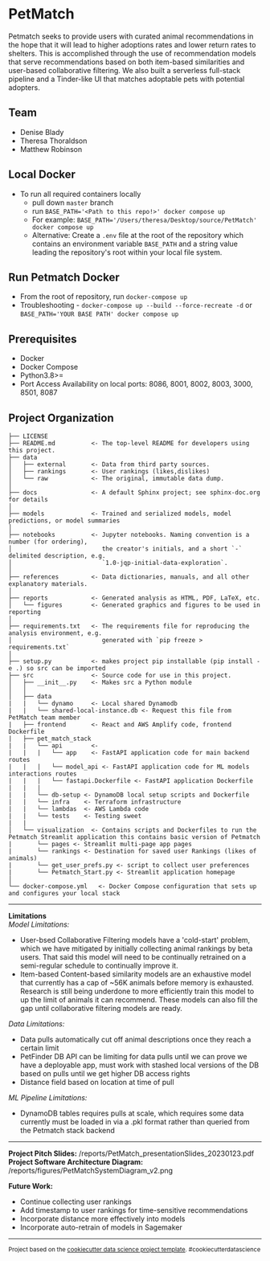 PetMatch
==============================

Petmatch seeks to provide users with curated animal recommendations in the hope that it will 
lead to higher adoptions rates and lower return rates to shelters. This is accomplished through
the use of recommendation models that serve recommendations based on both item-based similarities and user-based
collaborative filtering. We also built a serverless full-stack pipeline and a Tinder-like UI that matches adoptable pets
with potential adopters.

Team
------------
* Denise Blady  
* Theresa Thoraldson  
* Matthew Robinson   

Local Docker
------------
- To run all required containers locally
  - pull down `master` branch
  - run `BASE_PATH='<Path to this repo!>' docker compose up`
  - For example: `BASE_PATH='/Users/theresa/Desktop/source/PetMatch' docker compose up`
  - Alternative: Create a `.env` file at the root of the repository which contains an environment variable `BASE_PATH` and a string value leading the repository's root within your local file system.


Run Petmatch Docker
------------
- From the root of repository, run `docker-compose up`
- Troubleshooting - `docker-compose up --build --force-recreate -d` or `BASE_PATH='YOUR BASE PATH' docker compose up`

Prerequisites
------------
- Docker
- Docker Compose
- Python3.8>=
- Port Access Availability on local ports: 8086, 8001, 8002, 8003, 3000, 8501, 8087

Project Organization
------------

    ├── LICENSE
    ├── README.md          <- The top-level README for developers using this project.
    ├── data
    │   ├── external       <- Data from third party sources.
    │   ├── rankings       <- User rankings (likes,dislikes)
    │   └── raw            <- The original, immutable data dump.
    │
    ├── docs               <- A default Sphinx project; see sphinx-doc.org for details
    │
    ├── models             <- Trained and serialized models, model predictions, or model summaries
    │
    ├── notebooks          <- Jupyter notebooks. Naming convention is a number (for ordering),
    │                         the creator's initials, and a short `-` delimited description, e.g.
    │                         `1.0-jqp-initial-data-exploration`.
    │
    ├── references         <- Data dictionaries, manuals, and all other explanatory materials.
    │
    ├── reports            <- Generated analysis as HTML, PDF, LaTeX, etc.
    │   └── figures        <- Generated graphics and figures to be used in reporting
    │
    ├── requirements.txt   <- The requirements file for reproducing the analysis environment, e.g.
    │                         generated with `pip freeze > requirements.txt`
    │
    ├── setup.py           <- makes project pip installable (pip install -e .) so src can be imported
    ├── src                <- Source code for use in this project.
    │   ├── __init__.py    <- Makes src a Python module
    │   │
    │   ├── data           
    |   |   └── dynamo     <- Local shared Dynamodb
    |   |   └── shared-local-instance.db <- Request this file from PetMatch team member
    |   ├── frontend       <- React and AWS Amplify code, frontend Dockerfile
    |   ├── pet_match_stack
    |   |   └── api        <- 
    |   |   |   └── app    <- FastAPI application code for main backend routes
    |   |   |   └── model_api <- FastAPI application code for ML models interactions routes
    |   |   |   └── fastapi.Dockerfile <- FastAPI application Dockerfile
    |   |   |
    |   |   └── db-setup <- DynamoDB local setup scripts and Dockerfile
    |   |   └── infra    <- Terraform infrastructure
    |   |   └── lambdas  <- AWS Lambda code 
    |   |   └── tests    <- Testing sweet
    |   | 
    │   └── visualization  <- Contains scripts and Dockerfiles to run the Petmatch Streamlit application this contains basic version of Petmatch
    |       └── pages <- Streamlit multi-page app pages
    |       └── rankings <- Destination for saved user Rankings (likes of animals)
    |       └── get_user_prefs.py <- script to collect user preferences
    |       └── Petmatch_Start.py <- Streamlit application homepage 
    │
    └── docker-compose.yml   <- Docker Compose configuration that sets up and configures your local stack

-------
**Limitations**  
*Model Limitations:*
* User-bsed Collaborative Filtering models have a 'cold-start' problem, which we have mitigated by initially collecting animal rankings by beta users. That said this model will need to be continually retrained on a semi-regular schedule to continually improve it.
* Item-based Content-based similarity models are an exhaustive model that currently has a cap of ~56K animals before memory is exhausted. Research is still being underdone to more efficiently train this model to up the limit of animals it can recommend. These models can also fill the gap until collaborative filtering models are ready.

*Data Limitations:*  
* Data pulls automatically cut off animal descriptions once they reach a certain limit
* PetFinder DB API can be limiting for data pulls until we can prove we have a deployable app, must work with stashed local versions of the DB based on pulls until we get higher DB access rights 
* Distance field based on location at time of pull

*ML Pipeline Limitations:*  
* DynamoDB tables requires pulls at scale, which requires some data currently must be loaded in via a .pkl format rather than queried from the Petmatch stack backend

--------
**Project Pitch Slides:** /reports/PetMatch_presentationSlides_20230123.pdf  
**Project Software Architecture Diagram:** /reports/figures/PetMatchSystemDiagram_v2.png   

**Future Work:**  
* Continue collecting user rankings  
* Add timestamp to user rankings for time-sensitive recommendations  
* Incorporate distance more effectively into models  
* Incorporate auto-retrain of models in Sagemaker
--------

<p><small>Project based on the <a target="_blank" href="https://drivendata.github.io/cookiecutter-data-science/">cookiecutter data science project template</a>. #cookiecutterdatascience</small></p>
